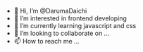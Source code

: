 - 👋 Hi, I’m @DarumaDaichi
- 👀 I’m interested in frontend developing
- 🌱 I’m currently learning javascript and css
- 💞️ I’m looking to collaborate on ...
- 📫 How to reach me ...

<!---
DarumaDaichi/DarumaDaichi is a ✨ special ✨ repository because its `README.md` (this file) appears on your GitHub profile.
You can click the Preview link to take a look at your changes.
--->
